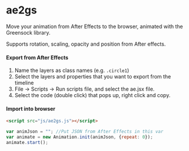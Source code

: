 # ae2gs
Move your animation from After Effects to the browser, animated with the Greensock library.

Supports rotation, scaling, opacity and position from After effects.

#### Export from After Effects
1. Name the layers as class names (e.g. `.circle1`)
1. Select the layers and properties that you want to export from the timeline
2. File -> Scripts -> Run scripts file, and select the ae.jsx file.
3. Select the code (double click) that pops up, right click and copy.

#### Import into browser
```html
<script src="js/ae2gs.js"></script>
```
```javascript
var animJson = ""; //Put JSON from After Effects in this var
var animate = new Animation.init(animJson, {repeat: 0});
animate.start();
```

